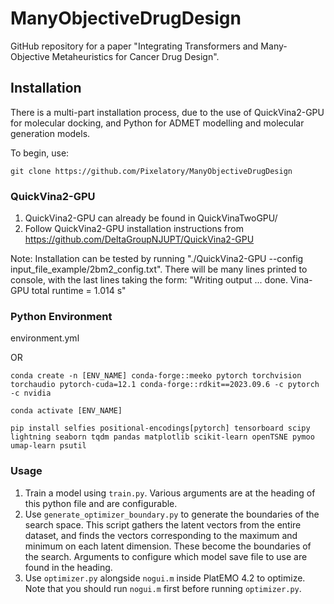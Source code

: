 # ManyObjectiveDrugDesign

GitHub repository for a paper "Integrating Transformers and Many-Objective Metaheuristics for Cancer Drug Design".

## Installation

There is a multi-part installation process, due to the use of QuickVina2-GPU for molecular docking, and Python for ADMET modelling and molecular generation models.

To begin, use:

```
git clone https://github.com/Pixelatory/ManyObjectiveDrugDesign
```

### QuickVina2-GPU

1. QuickVina2-GPU can already be found in QuickVinaTwoGPU/
2. Follow QuickVina2-GPU installation instructions from https://github.com/DeltaGroupNJUPT/QuickVina2-GPU

Note: Installation can be tested by running "./QuickVina2-GPU --config input_file_example/2bm2_config.txt".
There will be many lines printed to console, with the last lines taking the form:
"Writing output ... done.
Vina-GPU total runtime = 1.014 s"

### Python Environment

environment.yml

OR

```
conda create -n [ENV_NAME] conda-forge::meeko pytorch torchvision torchaudio pytorch-cuda=12.1 conda-forge::rdkit==2023.09.6 -c pytorch -c nvidia

conda activate [ENV_NAME]

pip install selfies positional-encodings[pytorch] tensorboard scipy lightning seaborn tqdm pandas matplotlib scikit-learn openTSNE pymoo umap-learn psutil
```

### Usage

1. Train a model using `train.py`. Various arguments are at the heading of this python file and are configurable.
2. Use `generate_optimizer_boundary.py` to generate the boundaries of the search space. This script gathers the latent vectors from the entire dataset, and finds the vectors corresponding to the maximum and minimum on each latent dimension. These become the boundaries of the search. Arguments to configure which model save file to use are found in the heading.
3. Use `optimizer.py` alongside `nogui.m` inside PlatEMO 4.2 to optimize. Note that you should run `nogui.m` first before running `optimizer.py`.